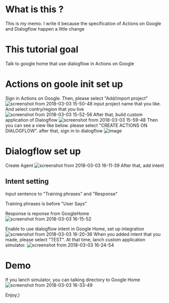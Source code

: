 # What is this ? 
This is my memo. I write it because the specification of Actions on Google and Dialogflow happen a little change
# This tutorial goal
Talk to google home that use dialogflow in Actions on Google

# Actions on goole init set up
Sign in Actions on Google. Then, please select "Add/import project"![screenshot from 2018-03-03 15-50-48](https://user-images.githubusercontent.com/24353841/36931520-c2622f4e-1efa-11e8-8ecf-afdd209cb2df.png)
input project name that you like. And select contry/region that you live
![screenshot from 2018-03-03 15-52-56](https://user-images.githubusercontent.com/24353841/36931536-2a155d6e-1efb-11e8-9c33-d256a5a8e5a3.png)
After that, build custom application of Dialogflow
![screenshot from 2018-03-03 15-59-48](https://user-images.githubusercontent.com/24353841/36931581-3a1af362-1efc-11e8-8398-a6c73530abfd.png)
Then you can see a view like below. please select "CREATE ACTIONS ON DIALOGFLOW".
after that, sign in to dialogflow
![image](https://user-images.githubusercontent.com/24353841/36931615-fc089736-1efc-11e8-8062-ebcec668e2fa.png)

# Dialogflow set up
Create Agent 
![screenshot from 2018-03-03 16-11-39](https://user-images.githubusercontent.com/24353841/36931633-a0d5e2d2-1efd-11e8-8e6d-133bbb79fd19.png)
After that, add intent
## Intent setting
Input sentence to "Training phrases" and "Response"

Training phrases is before "User Says"

Response is reponse from GoogleHome
![screenshot from 2018-03-03 16-15-52](https://user-images.githubusercontent.com/24353841/36931658-39e4526a-1efe-11e8-9c50-4fc2c7756250.png)

Enable to use dialogflow intent in Google Home, set up integration
![screenshot from 2018-03-03 16-20-36](https://user-images.githubusercontent.com/24353841/36931700-e48bddb4-1efe-11e8-9e00-2259015cd48c.png)
When you added intent that you made, please select "TEST". At that time, lanch  custom application simulator.
![screenshot from 2018-03-03 16-24-54](https://user-images.githubusercontent.com/24353841/36931734-81daefe2-1eff-11e8-9048-968763663ff3.png)

# Demo
If you lanch simulator, you can talking directory to  Google Home
![screenshot from 2018-03-03 16-33-49](https://user-images.githubusercontent.com/24353841/36931778-b91c637c-1f00-11e8-801f-429f7003fb4f.png)

Enjoy;)